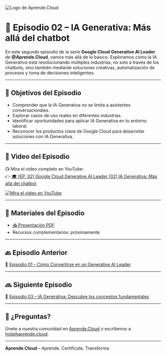 ![Logo de Aprende.Cloud](https://media.licdn.com/dms/image/v2/D4E0BAQEcS_NueMRdKg/company-logo_200_200/company-logo_200_200/0/1720507130557/aprende_cloud_logo?e=1753315200&v=beta&t=4h0PIMDcupaxj_IH6IkyNkzja5ElsqWlyCQuPppjVwY)

# 🤖 Episodio 02 – IA Generativa: Más allá del chatbot

En este segundo episodio de la serie **Google Cloud Generative AI Leader** de **@Aprende.Cloud**, vamos más allá de lo básico. Exploramos cómo la IA Generativa está revolucionando múltiples industrias, no solo a través de los chatbots, sino también mediante soluciones creativas, automatización de procesos y toma de decisiones inteligentes.

---

## 🎯 Objetivos del Episodio

- Comprender que la IA Generativa no se limita a asistentes conversacionales.
- Explorar casos de uso reales en diferentes industrias.
- Identificar oportunidades para aplicar IA Generativa en tu entorno laboral.
- Reconocer los productos clave de Google Cloud para desarrollar soluciones con IA Generativa.

---

## 🎥 Video del Episodio

📺 Mira el video completo en YouTube:  
👉 [🎓 [EP. 02] Google Cloud Generative AI Leader [02] IA Generativa: Más allá del chatbot](https://www.youtube.com/watch?v=WEFjz_PbM2s)

[![Mira el video en YouTube](https://img.youtube.com/vi/WEFjz_PbM2s/0.jpg)](https://www.youtube.com/watch?v=WEFjz_PbM2s)


---

## 📄 Materiales del Episodio

- [📥 Presentación PDF](./presentacion.pdf)
- Recursos complementarios: próximamente

---

## 🔙 Episodio Anterior

📘 [Episodio 01 – Cómo Convertirse en un Generative AI Leader](../ep-01-crt-gcp-generative-ai-leader-aprendecloud/)

---

## 🔜 Siguiente Episodio

🧠 [Episodio 03 – IA Generativa: Descubre los conceptos fundamentales](../ep-03-crt-gcp-generative-ai-leader-aprendecloud/)

---

## 💬 ¿Preguntas?

Únete a nuestra comunidad en [Aprende.Cloud](https://www.youtube.com/@aprendecloud) o escríbenos a hola@aprende.cloud.

---

**Aprende.Cloud** – Aprende. Certifícate. Transforma.
